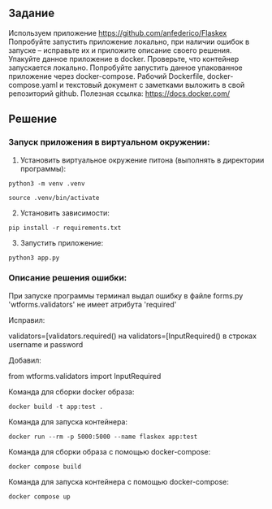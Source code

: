 ## Задание

Используем приложение https://github.com/anfederico/Flaskex
Попробуйте запустить приложение локально, при наличии ошибок в запуске – исправьте их и приложите описание своего решения.
Упакуйте данное приложение в docker. Проверьте, что контейнер запускается локально. Попробуйте запустить данное упакованное приложение через docker-compose. Рабочий Dockerfile, docker-compose.yaml и текстовый документ с заметками выложить в свой репозиторий github.
Полезная ссылка: https://docs.docker.com/

## Решение

### Запуск приложения в виртуальном окружении:

1. Установить виртуальное окружение питона (выполнять в директории программы):

`python3 -m venv .venv`

`source .venv/bin/activate`

2. Установить зависимости:

`pip install -r requirements.txt`

3. Запустить приложение:

`python3 app.py`

### Описание решения ошибки:

При запуске программы терминал выдал ошибку в файле forms.py 'wtforms.validators' не имеет атрибута 'required'

Исправил:

validators=[validators.required() на validators=[InputRequired() в строках username и password

Добавил:

from wtforms.validators import InputRequired

Команда для сборки docker образа:

`docker build -t app:test .`

Команда для запуска контейнера:

`docker run --rm -p 5000:5000 --name flaskex app:test`

Команда для сборки образа c помощью docker-compose:

`docker compose build`

Команда для запуска контейнера c помощью docker-compose:

`docker compose up`
